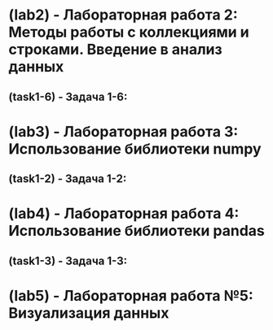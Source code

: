 # (lab2) - Лабораторная работа 2: Методы работы с коллекциями и строками. Введение в анализ данных

## (task1-6) - Задача 1-6:

# (lab3) - Лабораторная работа 3: Использование библиотеки numpy

## (task1-2) - Задача 1-2:

# (lab4) - Лабораторная работа 4: Использование библиотеки pandas

## (task1-3) - Задача 1-3:

# (lab5) - Лабораторная работа №5: Визуализация данных
